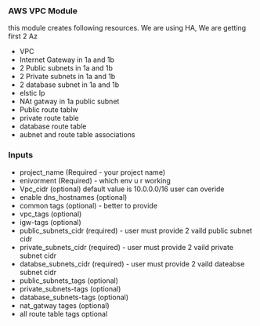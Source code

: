 ### AWS VPC Module

this module creates following resources. We are using HA, We are getting first 2 Az
* VPC
* Internet Gateway in 1a and 1b
* 2 Public subnets in 1a and 1b
* 2 Private subnets in 1a and 1b
* 2 database subnet in 1a and 1b
* elstic Ip
* NAt gatway in 1a public subnet
* Public route tablw
* private route table
* database route table
* aubnet and route table associations

### Inputs

* project_name (Required - your project name)
* enivorment (Required) - which env u r working
* Vpc_cidr (optional) default value is 10.0.0.0/16 user can overide
* enable dns_hostnames (optional)
* common tags (optional) - better to provide
* vpc_tags (optional)
* igw-tags (optional)
* public_subnets_cidr (required) - user must provide 2 vaild public subnet cidr
* private_subnets_cidr (required) - user must provide 2 vaild private subnet cidr
* databse_subnets_cidr (required) - user must provide 2 vaild dateabse subnet cidr
* public_subnets_tags (optional)
* private_subnets-tags (optional)
* database_subnets-tags (optional)
* nat_gatway tages (optional)
* all route table tags optional

